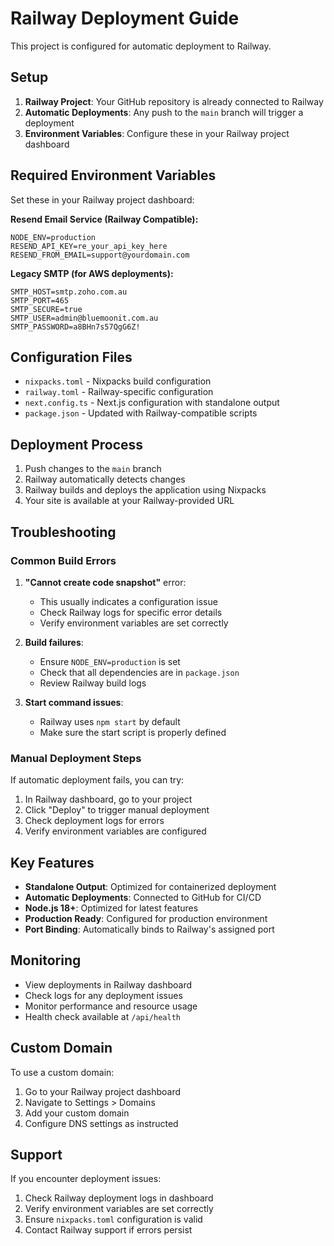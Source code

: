 # Railway Deployment Guide

This project is configured for automatic deployment to Railway.

## Setup

1. **Railway Project**: Your GitHub repository is already connected to Railway
2. **Automatic Deployments**: Any push to the `main` branch will trigger a deployment
3. **Environment Variables**: Configure these in your Railway project dashboard

## Required Environment Variables

Set these in your Railway project dashboard:

**Resend Email Service (Railway Compatible):**
```
NODE_ENV=production
RESEND_API_KEY=re_your_api_key_here
RESEND_FROM_EMAIL=support@yourdomain.com
```

**Legacy SMTP (for AWS deployments):**
```
SMTP_HOST=smtp.zoho.com.au
SMTP_PORT=465
SMTP_SECURE=true
SMTP_USER=admin@bluemoonit.com.au
SMTP_PASSWORD=a8BHn7s57QgG6Z!
```

## Configuration Files

- `nixpacks.toml` - Nixpacks build configuration
- `railway.toml` - Railway-specific configuration
- `next.config.ts` - Next.js configuration with standalone output
- `package.json` - Updated with Railway-compatible scripts

## Deployment Process

1. Push changes to the `main` branch
2. Railway automatically detects changes
3. Railway builds and deploys the application using Nixpacks
4. Your site is available at your Railway-provided URL

## Troubleshooting

### Common Build Errors

1. **"Cannot create code snapshot"** error:
   - This usually indicates a configuration issue
   - Check Railway logs for specific error details
   - Verify environment variables are set correctly

2. **Build failures**:
   - Ensure `NODE_ENV=production` is set
   - Check that all dependencies are in `package.json`
   - Review Railway build logs

3. **Start command issues**:
   - Railway uses `npm start` by default
   - Make sure the start script is properly defined

### Manual Deployment Steps

If automatic deployment fails, you can try:

1. In Railway dashboard, go to your project
2. Click "Deploy" to trigger manual deployment
3. Check deployment logs for errors
4. Verify environment variables are configured

## Key Features

- **Standalone Output**: Optimized for containerized deployment
- **Automatic Deployments**: Connected to GitHub for CI/CD
- **Node.js 18+**: Optimized for latest features
- **Production Ready**: Configured for production environment
- **Port Binding**: Automatically binds to Railway's assigned port

## Monitoring

- View deployments in Railway dashboard
- Check logs for any deployment issues
- Monitor performance and resource usage
- Health check available at `/api/health`

## Custom Domain

To use a custom domain:
1. Go to your Railway project dashboard
2. Navigate to Settings > Domains
3. Add your custom domain
4. Configure DNS settings as instructed

## Support

If you encounter deployment issues:
1. Check Railway deployment logs in dashboard
2. Verify environment variables are set correctly
3. Ensure `nixpacks.toml` configuration is valid
4. Contact Railway support if errors persist
